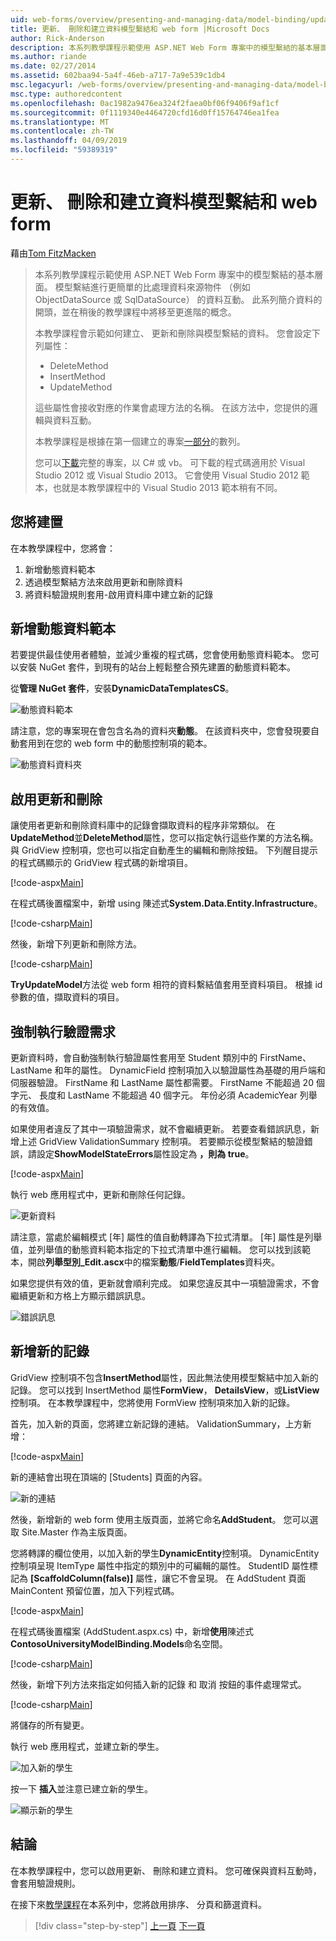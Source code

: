 ```yaml
---
uid: web-forms/overview/presenting-and-managing-data/model-binding/updating-deleting-and-creating-data
title: 更新、 刪除和建立資料模型繫結和 web form |Microsoft Docs
author: Rick-Anderson
description: 本系列教學課程示範使用 ASP.NET Web Form 專案中的模型繫結的基本層面。 模型繫結進行資料互動更多簡單-...
ms.author: riande
ms.date: 02/27/2014
ms.assetid: 602baa94-5a4f-46eb-a717-7a9e539c1db4
msc.legacyurl: /web-forms/overview/presenting-and-managing-data/model-binding/updating-deleting-and-creating-data
msc.type: authoredcontent
ms.openlocfilehash: 0ac1982a9476ea324f2faea0bf06f9406f9af1cf
ms.sourcegitcommit: 0f1119340e4464720cfd16d0ff15764746ea1fea
ms.translationtype: MT
ms.contentlocale: zh-TW
ms.lasthandoff: 04/09/2019
ms.locfileid: "59389319"
---
```

# <a name="updating-deleting-and-creating-data-with-model-binding-and-web-forms"></a>更新、 刪除和建立資料模型繫結和 web form

藉由[Tom FitzMacken](https://github.com/tfitzmac)

> 本系列教學課程示範使用 ASP.NET Web Form 專案中的模型繫結的基本層面。 模型繫結進行更簡單的比處理資料來源物件 （例如 ObjectDataSource 或 SqlDataSource） 的資料互動。 此系列簡介資料的開頭，並在稍後的教學課程中將移至更進階的概念。
> 
> 本教學課程會示範如何建立、 更新和刪除與模型繫結的資料。 您會設定下列屬性：
> 
> - DeleteMethod
> - InsertMethod
> - UpdateMethod
> 
> 這些屬性會接收對應的作業會處理方法的名稱。 在該方法中，您提供的邏輯與資料互動。
> 
> 本教學課程是根據在第一個建立的專案[一部分](retrieving-data.md)的數列。
> 
> 您可以[下載](https://go.microsoft.com/fwlink/?LinkId=286116)完整的專案，以 C# 或 vb。 可下載的程式碼適用於 Visual Studio 2012 或 Visual Studio 2013。 它會使用 Visual Studio 2012 範本，也就是本教學課程中的 Visual Studio 2013 範本稍有不同。


## <a name="what-youll-build"></a>您將建置

在本教學課程中，您將會：

1. 新增動態資料範本
2. 透過模型繫結方法來啟用更新和刪除資料
3. 將資料驗證規則套用-啟用資料庫中建立新的記錄

## <a name="add-dynamic-data-templates"></a>新增動態資料範本

若要提供最佳使用者體驗，並減少重複的程式碼，您會使用動態資料範本。 您可以安裝 NuGet 套件，到現有的站台上輕鬆整合預先建置的動態資料範本。

從**管理 NuGet 套件**，安裝**DynamicDataTemplatesCS**。

![動態資料範本](updating-deleting-and-creating-data/_static/image1.png)

請注意，您的專案現在會包含名為的資料夾**動態**。 在該資料夾中，您會發現要自動套用到在您的 web form 中的動態控制項的範本。

![動態資料資料夾](updating-deleting-and-creating-data/_static/image2.png)

## <a name="enable-updating-and-deleting"></a>啟用更新和刪除

讓使用者更新和刪除資料庫中的記錄會擷取資料的程序非常類似。 在  **UpdateMethod**並**DeleteMethod**屬性，您可以指定執行這些作業的方法名稱。 與 GridView 控制項，您也可以指定自動產生的編輯和刪除按鈕。 下列醒目提示的程式碼顯示的 GridView 程式碼的新增項目。

[!code-aspx[Main](updating-deleting-and-creating-data/samples/sample1.aspx?highlight=4-5)]

在程式碼後置檔案中，新增 using 陳述式**System.Data.Entity.Infrastructure**。

[!code-csharp[Main](updating-deleting-and-creating-data/samples/sample2.cs)]

然後，新增下列更新和刪除方法。

[!code-csharp[Main](updating-deleting-and-creating-data/samples/sample3.cs)]

**TryUpdateModel**方法從 web form 相符的資料繫結值套用至資料項目。 根據 id 參數的值，擷取資料的項目。

## <a name="enforce-validation-requirements"></a>強制執行驗證需求

更新資料時，會自動強制執行驗證屬性套用至 Student 類別中的 FirstName、 LastName 和年的屬性。 DynamicField 控制項加入以驗證屬性為基礎的用戶端和伺服器驗證。 FirstName 和 LastName 屬性都需要。 FirstName 不能超過 20 個字元、 長度和 LastName 不能超過 40 個字元。 年份必須 AcademicYear 列舉的有效值。

如果使用者違反了其中一項驗證需求，就不會繼續更新。 若要查看錯誤訊息，新增上述 GridView ValidationSummary 控制項。 若要顯示從模型繫結的驗證錯誤，請設定**ShowModelStateErrors**屬性設定為 **，則為 true**。 

[!code-aspx[Main](updating-deleting-and-creating-data/samples/sample4.aspx)]

執行 web 應用程式中，更新和刪除任何記錄。

![更新資料](updating-deleting-and-creating-data/_static/image3.png)

請注意，當處於編輯模式 [年] 屬性的值自動轉譯為下拉式清單。 [年] 屬性是列舉值，並列舉值的動態資料範本指定的下拉式清單中進行編輯。 您可以找到該範本，開啟**列舉型別\_Edit.ascx**中的檔案**動態**/**FieldTemplates**資料夾。

如果您提供有效的值，更新就會順利完成。 如果您違反其中一項驗證需求，不會繼續更新和方格上方顯示錯誤訊息。

![錯誤訊息](updating-deleting-and-creating-data/_static/image4.png)

## <a name="add-new-records"></a>新增新的記錄

GridView 控制項不包含**InsertMethod**屬性，因此無法使用模型繫結中加入新的記錄。 您可以找到 InsertMethod 屬性**FormView**， **DetailsView**，或**ListView**控制項。 在本教學課程中，您將使用 FormView 控制項來加入新的記錄。

首先，加入新的頁面，您將建立新記錄的連結。 ValidationSummary，上方新增：

[!code-aspx[Main](updating-deleting-and-creating-data/samples/sample5.aspx)]

新的連結會出現在頂端的 [Students] 頁面的內容。

![新的連結](updating-deleting-and-creating-data/_static/image5.png)

然後，新增新的 web form 使用主版頁面，並將它命名**AddStudent**。 您可以選取 Site.Master 作為主版頁面。

您將轉譯的欄位使用，以加入新的學生**DynamicEntity**控制項。 DynamicEntity 控制項呈現 ItemType 屬性中指定的類別中的可編輯的屬性。 StudentID 屬性標記為 **[ScaffoldColumn(false)]** 屬性，讓它不會呈現。 在 AddStudent 頁面 MainContent 預留位置，加入下列程式碼。

[!code-aspx[Main](updating-deleting-and-creating-data/samples/sample6.aspx)]

在程式碼後置檔案 (AddStudent.aspx.cs) 中，新增**使用**陳述式**ContosoUniversityModelBinding.Models**命名空間。

[!code-csharp[Main](updating-deleting-and-creating-data/samples/sample7.cs)]

然後，新增下列方法來指定如何插入新的記錄 和 取消 按鈕的事件處理常式。

[!code-csharp[Main](updating-deleting-and-creating-data/samples/sample8.cs)]

將儲存的所有變更。

執行 web 應用程式，並建立新的學生。

![加入新的學生](updating-deleting-and-creating-data/_static/image6.png)

按一下 **插入**並注意已建立新的學生。

![顯示新的學生](updating-deleting-and-creating-data/_static/image7.png)

## <a name="conclusion"></a>結論

在本教學課程中，您可以啟用更新、 刪除和建立資料。 您可確保與資料互動時，會套用驗證規則。

在接下來[教學課程](sorting-paging-and-filtering-data.md)在本系列中，您將啟用排序、 分頁和篩選資料。

> [!div class="step-by-step"]
> [上一頁](retrieving-data.md)
> [下一頁](sorting-paging-and-filtering-data.md)
